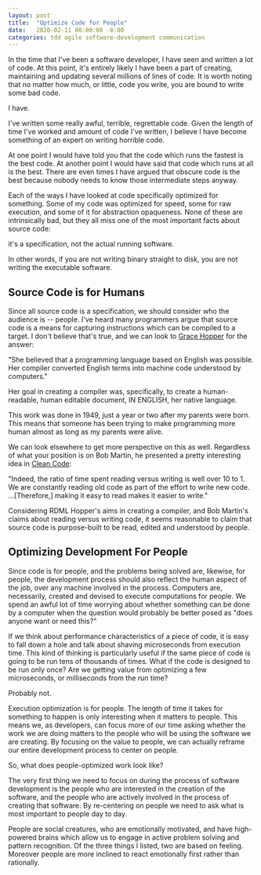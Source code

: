 ```yaml
---
layout: post
title:  "Optimize Code for People"
date:   2020-02-11 00:00:00 -8:00
categories: tdd agile software-development communication
---
```

In the time that I've been a software developer, I have seen and written a lot of code. At this point, it's entirely likely I have been a part of creating, maintaining and updating several millions of lines of code. It is worth noting that no matter how much, or little, code you write, you are bound to write some bad code.

I have.

I've written some really awful, terrible, regrettable code. Given the length of time I've worked and amount of code I've written, I believe I have become something of an expert on writing horrible code.

At one point I would have told you that the code which runs the fastest is the best code.  At another point I would have said that code which runs at all is the best.  There are even times I have argued that obscure code is the best because nobody needs to know those intermediate steps anyway.

Each of the ways I have looked at code specifically optimized for something. Some of my code was optimized for speed, some for raw execution, and some of it for abstraction opaqueness. None of these are intrinsically bad, but they all miss one of the most important facts about source code:

it's a specification, not the actual running software.

In other words, if you are not writing binary straight to disk, you are not writing the executable software.

## Source Code is for Humans ##

Since all source code is a specification, we should consider who the audience is -- people. I've heard many programmers argue that source code is a means for capturing instructions which can be compiled to a target. I don't believe that's true, and we can look to [Grace Hopper](https://en.wikipedia.org/wiki/Grace_Hopper) for the answer:

"She believed that a programming language based on English was possible. Her compiler converted English terms into machine code understood by computers."

Her goal in creating a compiler was, specifically, to create a human-readable, human editable document, IN ENGLISH, her native language.

This work was done in 1949, just a year or two after my parents were born. This means that someone has been trying to make programming more human almost as long as my parents were alive.

We can look elsewhere to get more perspective on this as well. Regardless of what your position is on Bob Martin, he presented a pretty interesting idea in [Clean Code](https://www.amazon.com/Clean-Code-Handbook-Software-Craftsmanship/dp/0132350882/ref=redir_mobile_desktop?_encoding=UTF8&aaxitk=mpz1qxMGQ8X16bqAzSf5zQ&hsa_cr_id=8875635360201&ref_=sb_s_sparkle):

"Indeed, the ratio of time spent reading versus writing is well over 10 to 1. We are constantly reading old code as part of the effort to write new code. ...[Therefore,] making it easy to read makes it easier to write."

Considering RDML Hopper's aims in creating a compiler, and Bob Martin's claims about reading versus writing code, it seems reasonable to claim that source code is purpose-built to be read, edited and understood by people.

## Optimizing Development For People ##

Since code is for people, and the problems being solved are, likewise, for people, the development process should also reflect the human aspect of the job, over any machine involved in the process. Computers are, necessarily, created and devised to execute computations for people. We spend an awful lot of time worrying about whether something can be done by a computer when the question would probably be better posed as "does anyone want or need this?"

If we think about performance characteristics of a piece of code, it is easy to fall down a hole and talk about shaving microseconds from execution time. This kind of thinking is particularly useful if the same piece of code is going to be run tens of thousands of times. What if the code is designed to be run only once? Are we getting value from optimizing a few microseconds, or milliseconds from the run time?

Probably not.

Execution optimization is for people. The length of time it takes for something to happen is only interesting when it matters to people. This means we, as developers, can focus more of our time asking whether the work we are doing matters to the people who will be using the software we are creating. By focusing on the value to people, we can actually reframe our entire development process to center on people.

So, what does people-optimized work look like?

The very first thing we need to focus on during the process of software development is the people who are interested in the creation of the software, and the people who are actively involved in the process of creating that software. By re-centering on people we need to ask what is most important to people day to day.

People are social creatures, who are emotionally motivated, and have high-powered brains which allow us to engage in active problem solving and pattern recognition. Of the three things I listed, two are based on feeling. Moreover people are more inclined to react emotionally first rather than rationally.